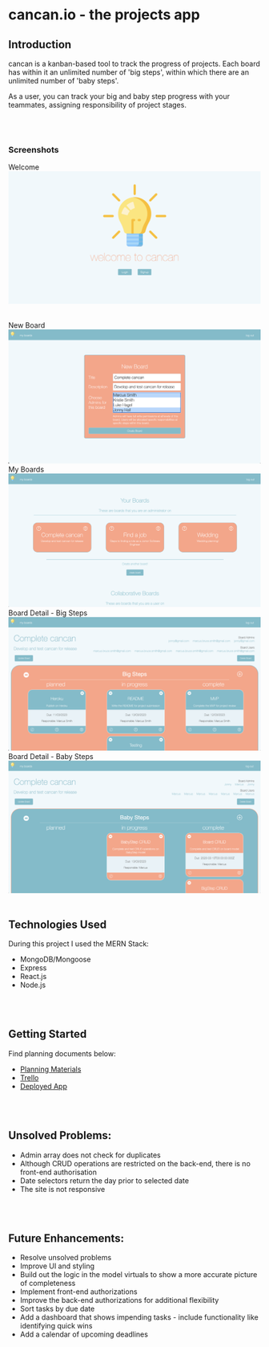 # cancan.io - the projects app

## Introduction
cancan is a kanban-based tool to track the progress of projects. Each board has within it an unlimited number of 'big steps', within which there are an unlimited number of 'baby steps'.

As a user, you can track your big and baby step progress with your teammates, assigning responsibility of project stages.

 <br>
 <br>

### Screenshots
Welcome
<img src="src/public/screenshots/welcome.png">

 <br>
New Board
<img src="src/public/screenshots/new_board.png">


 <br>
My Boards
<img src="src/public/screenshots/my_boards.png">


 <br>
Board Detail - Big Steps
<img src="src/public/screenshots/board_detail_big_steps.png">


 <br>
Board Detail - Baby Steps
<img src="src/public/screenshots/board_detail_baby_steps.png">

 <br>
 <br>

## Technologies Used
During this project I used the MERN Stack:
 * MongoDB/Mongoose
 * Express
 * React.js
 * Node.js

 <br>
 <br>

## Getting Started
Find planning documents below:
 * [Planning Materials](https://docs.google.com/document/d/1qlpGrrd2ngbnR7gZY-alhr5ifHr5hTlYXAbCOV9TGVs/edit#) 
 * [Trello](https://trello.com/b/W6WazhrX/project-4) 
 * [Deployed App](https://cancan.herokuapp.com/) 


 <br>
 <br>

## Unsolved Problems:
 * Admin array does not check for duplicates
 * Although CRUD operations are restricted on the back-end, there is no front-end authorisation
 * Date selectors return the day prior to selected date
 * The site is not responsive

 <br>
 <br>

## Future Enhancements:
 * Resolve unsolved problems
 * Improve UI and styling
 * Build out the logic in the model virtuals to show a more accurate picture of completeness
 * Implement front-end authorizations
 * Improve the back-end authorizations for additional flexibility
 * Sort tasks by due date
 * Add a dashboard that shows impending tasks - include functionality like identifying quick wins
 * Add a calendar of upcoming deadlines


